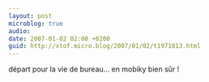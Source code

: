 ```yaml
---
layout: post
microblog: true
audio: 
date: 2007-01-02 02:00 +0200
guid: http://xtof.micro.blog/2007/01/02/t1971813.html
---
```

départ pour la vie de bureau... en mobiky bien sûr !
